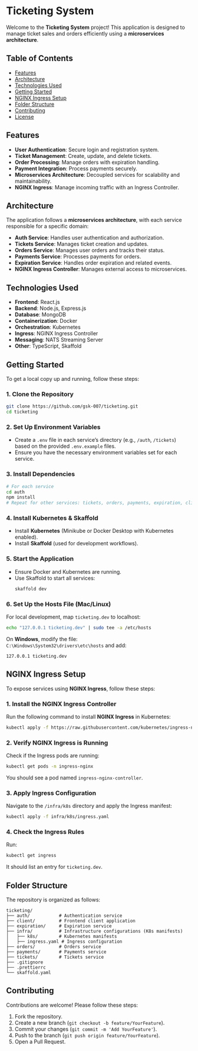 # Ticketing System

Welcome to the **Ticketing System** project! This application is designed to manage ticket sales and orders efficiently using a **microservices architecture**.

## Table of Contents

- [Features](#features)
- [Architecture](#architecture)
- [Technologies Used](#technologies-used)
- [Getting Started](#getting-started)
- [NGINX Ingress Setup](#nginx-ingress-setup)
- [Folder Structure](#folder-structure)
- [Contributing](#contributing)
- [License](#license)

## Features

- **User Authentication**: Secure login and registration system.
- **Ticket Management**: Create, update, and delete tickets.
- **Order Processing**: Manage orders with expiration handling.
- **Payment Integration**: Process payments securely.
- **Microservices Architecture**: Decoupled services for scalability and maintainability.
- **NGINX Ingress**: Manage incoming traffic with an Ingress Controller.

## Architecture

The application follows a **microservices architecture**, with each service responsible for a specific domain:

- **Auth Service**: Handles user authentication and authorization.
- **Tickets Service**: Manages ticket creation and updates.
- **Orders Service**: Manages user orders and tracks their status.
- **Payments Service**: Processes payments for orders.
- **Expiration Service**: Handles order expiration and related events.
- **NGINX Ingress Controller**: Manages external access to microservices.

## Technologies Used

- **Frontend**: React.js
- **Backend**: Node.js, Express.js
- **Database**: MongoDB
- **Containerization**: Docker
- **Orchestration**: Kubernetes
- **Ingress**: NGINX Ingress Controller
- **Messaging**: NATS Streaming Server
- **Other**: TypeScript, Skaffold

## Getting Started

To get a local copy up and running, follow these steps:

### 1. Clone the Repository
```bash
git clone https://github.com/gsk-007/ticketing.git
cd ticketing
```

### 2. Set Up Environment Variables
- Create a `.env` file in each service’s directory (e.g., `/auth`, `/tickets`) based on the provided `.env.example` files.
- Ensure you have the necessary environment variables set for each service.

### 3. Install Dependencies
```bash
# For each service
cd auth
npm install
# Repeat for other services: tickets, orders, payments, expiration, client
```

### 4. Install Kubernetes & Skaffold
- Install **Kubernetes** (Minikube or Docker Desktop with Kubernetes enabled).
- Install **Skaffold** (used for development workflows).

### 5. Start the Application
- Ensure Docker and Kubernetes are running.
- Use Skaffold to start all services:
  ```bash
  skaffold dev
  ```

### 6. Set Up the Hosts File (Mac/Linux)
For local development, map `ticketing.dev` to localhost:
```bash
echo "127.0.0.1 ticketing.dev" | sudo tee -a /etc/hosts
```

On **Windows**, modify the file:  
`C:\Windows\System32\drivers\etc\hosts` and add:
```
127.0.0.1 ticketing.dev
```

## NGINX Ingress Setup

To expose services using **NGINX Ingress**, follow these steps:

### 1. Install the NGINX Ingress Controller
Run the following command to install **NGINX Ingress** in Kubernetes:
```bash
kubectl apply -f https://raw.githubusercontent.com/kubernetes/ingress-nginx/main/deploy/static/provider/cloud/deploy.yaml
```

### 2. Verify NGINX Ingress is Running
Check if the Ingress pods are running:
```bash
kubectl get pods -n ingress-nginx
```
You should see a pod named `ingress-nginx-controller`.

### 3. Apply Ingress Configuration
Navigate to the `/infra/k8s` directory and apply the Ingress manifest:
```bash
kubectl apply -f infra/k8s/ingress.yaml
```

### 4. Check the Ingress Rules
Run:
```bash
kubectl get ingress
```
It should list an entry for `ticketing.dev`.

## Folder Structure

The repository is organized as follows:

```
ticketing/
├── auth/           # Authentication service
├── client/         # Frontend client application
├── expiration/     # Expiration service
├── infra/          # Infrastructure configurations (K8s manifests)
│   ├── k8s/        # Kubernetes manifests
│   ├── ingress.yaml # Ingress configuration
├── orders/         # Orders service
├── payments/       # Payments service
├── tickets/        # Tickets service
├── .gitignore
├── .prettierrc
└── skaffold.yaml
```

## Contributing

Contributions are welcome! Please follow these steps:

1. Fork the repository.
2. Create a new branch (`git checkout -b feature/YourFeature`).
3. Commit your changes (`git commit -m 'Add YourFeature'`).
4. Push to the branch (`git push origin feature/YourFeature`).
5. Open a Pull Request.

